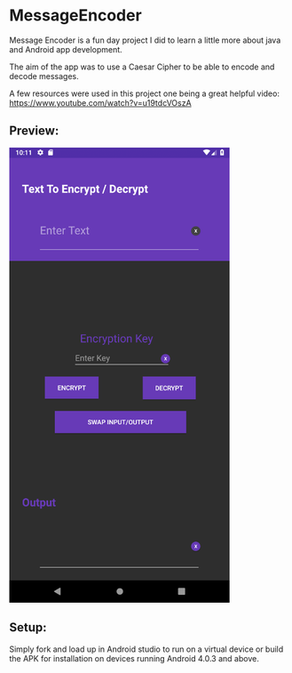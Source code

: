 # MessageEncoder

Message Encoder is a fun day project I did to learn a little more about java and Android app development.

The aim of the app was to use a Caesar Cipher to be able to encode and decode messages.

A few resources were used in this project one being a great helpful video:
https://www.youtube.com/watch?v=u19tdcVOszA

## Preview:

![alt text](https://github.com/Rossybergg/MessageEncoder/blob/master/images/preview.png "Message Encoder Preview")

## Setup:

Simply fork and load up in Android studio to run on a virtual device or build the APK for installation on devices running Android 4.0.3 and above.
